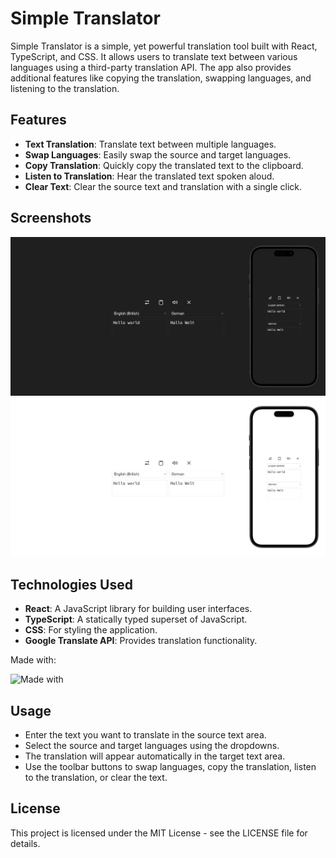 # Simple Translator

Simple Translator is a simple, yet powerful translation tool built with React,
TypeScript, and CSS. It allows users to translate text between various languages
using a third-party translation API. The app also provides additional features
like copying the translation, swapping languages, and listening to the
translation.

## Features

-   **Text Translation**: Translate text between multiple languages.
-   **Swap Languages**: Easily swap the source and target languages.
-   **Copy Translation**: Quickly copy the translated text to the clipboard.
-   **Listen to Translation**: Hear the translated text spoken aloud.
-   **Clear Text**: Clear the source text and translation with a single click.

## Screenshots

![Dark theme screenshot](screenshots/screenshot-dark.jpeg)
![Light theme screenshot](screenshots/screenshot-light.jpeg)

## Technologies Used

-   **React**: A JavaScript library for building user interfaces.
-   **TypeScript**: A statically typed superset of JavaScript.
-   **CSS**: For styling the application.
-   **Google Translate API**: Provides translation functionality.

Made with:

![Made with](https://skillicons.dev/icons?i=react,css,typescript)

## Usage

-   Enter the text you want to translate in the source text area.
-   Select the source and target languages using the dropdowns.
-   The translation will appear automatically in the target text area.
-   Use the toolbar buttons to swap languages, copy the translation, listen to
    the translation, or clear the text.

## License

This project is licensed under the MIT License - see the LICENSE file for
details.
